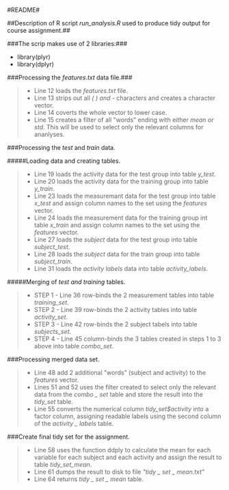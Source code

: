 
#README#


##Description of R script *run_analysis.R* used to produce tidy output for course assignment.##


###The scrip makes use of 2 libraries:###

*	library(plyr)
*	library(dplyr)

###Processing the *features.txt* data file.###

> * Line 12 loads the *features.txt* file.
> * Line 13 strips out all *( ) and -* characters and creates a character vector.
> * Line 14 coverts the whole vector to lower case.
> * Line 15 creates a filter of all "words" ending with either *mean or std*.  This will be 
> used to select only the relevant columns for ananlyses.


###Processing the *test* and *train* data.

#####Loading data and creating tables.

>  * Line 19 loads the activity data for the test group into table *y_test*.
>  * Line 20 loads the activity data for the training group into table *y_train*.
>  * Line 23 loads the measuremant data for the test group into table *x_test* and assign 
>  column names to the set using the *features* vector.
>  * Line 24 loads the measurement data for the training group int table *x_train* and assign 
>  column names to the set using the *features* vector.
> * Line 27 loads the *subject* data for the test group into table *subject_test*.
> * Line 28 loads the *subject* data for the train group into table *subject_train*.
> * Line 31 loads the *activity labels* data into table *activity_labels*.

#####Merging of *test and training* tables.

> * STEP 1 - Line 36 row-binds the 2 measurement tables into table *training_set*.
> * STEP 2 - Line 39 row-binds the 2 activity tables into table *activity_set*.
> * STEP 3 - Line 42 row-binds the 2 subject tabels into table *subjects_set*.
> * STEP 4 - Line 45 column-binds the 3 tables created in steps 1 to 3 above into table 
> *combo_set*.

###Processing merged data set.

> * Line 48 add 2 additional "words" (subject and activity) to the *features* vector.
> * Lines 51 and 52 uses the filter created to select only the relevant data from the 
> *combo _ set* table and store the result into the *tidy_set* table.
> * Line 55 converts the numerical column *tidy_set$activity* into a factor column, assigning 
> readable labels using the second column of the *activity _ labels* table.

###Create final tidy set for the assignment.

> * Line 58 uses the function ddply to calculate the mean for each variable for each subject and each activity 
> and assign the result to table *tidy_set_mean*.
> * Line 61 dumps the result to disk to file *"tidy _ set _ mean.txt"*
> * Line 64 returns *tidy _ set _ mean* table. 

